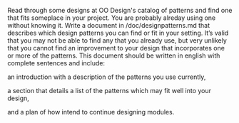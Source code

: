 Read through some designs at OO Design's catalog of patterns and find one that fits someplace in your project. You are probably alreday using one without knowing it. Write a document in /doc/designpatterns.md that describes which design patterns you can find or fit in your setting. It’s valid that you may not be able to find any that you already use, but very unlikely that you cannot find an improvement to your design that incorporates one or more of the patterns. This document should be written in english with complete sentences and include:

an introduction with a description of the patterns you use currently,

a section that details a list of the patterns which may fit well into your design,

and a plan of how intend to continue designing modules.
